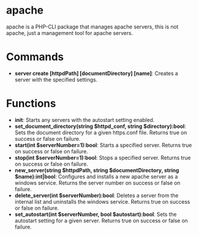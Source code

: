 # apache
apache is a PHP-CLI package that manages apache servers, this is not apache, just a management tool for apache servers.

# Commands
- **server create [httpdPath] [documentDirectory] [name]**: Creates a server with the specified settings.

# Functions
- **init**: Starts any servers with the autostart setting enabled.
- **set_document_directory(string $httpd_conf, string $directory):bool**: Sets the document directory for a given https.conf file. Returns true on success or false on failure.
- **start(int $serverNumber=1):bool**: Starts a specified server. Returns true on success or false on failure.
- **stop(int $serverNumber=1):bool**: Stops a specified server. Returns true on success or false on failure.
- **new_server(string $httpdPath, string $documentDirectory, string $name):int|bool**: Configures and installs a new apache server as a windows service. Returns the server number on success or false on failure.
- **delete_server(int $serverNumber):bool**: Deletes a server from the internal list and uninstalls the windows service. Returns true on success or false on failure.
- **set_autostart(int $serverNumber, bool $autostart):bool**: Sets the autostart setting for a given server. Returns true on success or false on failure.